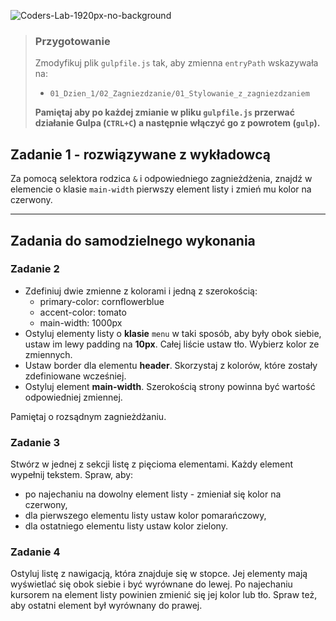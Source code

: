 ![Coders-Lab-1920px-no-background](https://user-images.githubusercontent.com/30623667/104709394-2cabee80-571f-11eb-9518-ea6a794e558e.png)


> ### Przygotowanie
>
> Zmodyfikuj plik `gulpfile.js` tak, aby zmienna `entryPath` wskazywała na:
>
> - `01_Dzien_1/02_Zagniezdzanie/01_Stylowanie_z_zagniezdzaniem`
>
> **Pamiętaj aby po każdej zmianie w pliku `gulpfile.js` przerwać działanie Gulpa (`CTRL+C`) a następnie włączyć go z powrotem (`gulp`).**

## Zadanie 1 - rozwiązywane z wykładowcą

Za pomocą selektora rodzica `&` i odpowiedniego zagnieżdżenia, znajdź w elemencie o klasie `main-width` pierwszy element listy i zmień mu kolor na czerwony.

---

## Zadania do samodzielnego wykonania

### Zadanie 2

- Zdefiniuj dwie zmienne z kolorami i jedną z szerokością:
  - primary-color: cornflowerblue
  - accent-color: tomato
  - main-width: 1000px
- Ostyluj elementy listy o **klasie** `menu` w taki sposób, aby były obok siebie, ustaw im lewy padding na **10px**. Całej liście ustaw tło. Wybierz kolor ze zmiennych.
- Ustaw border dla elementu **header**. Skorzystaj z kolorów, które zostały zdefiniowane wcześniej.
- Ostyluj element **main-width**. Szerokością strony powinna być wartość odpowiedniej zmiennej.

Pamiętaj o rozsądnym zagnieżdżaniu.

### Zadanie 3

Stwórz w jednej z sekcji listę z pięcioma elementami. Każdy element wypełnij tekstem. Spraw, aby:

- po najechaniu na dowolny element listy - zmieniał się kolor na czerwony,
- dla pierwszego elementu listy ustaw kolor pomarańczowy,
- dla ostatniego elementu listy ustaw kolor zielony.

### Zadanie 4

Ostyluj listę z nawigacją, która znajduje się w stopce. Jej elementy mają wyświetlać się obok siebie i być wyrównane do lewej. Po najechaniu kursorem na element listy powinien zmienić się jej kolor lub tło. Spraw też, aby ostatni element był wyrównany do prawej.
